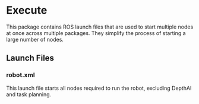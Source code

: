 # Execute

This package contains ROS launch files that are used to start multiple nodes at once across multiple packages. They simplify the process of starting a large number of nodes.

## Launch Files
### robot.xml
This launch file starts all nodes required to run the robot, excluding DepthAI and task planning.
